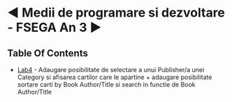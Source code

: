 # ◄ Medii de programare si dezvoltare - FSEGA An 3 ►





## Table Of Contents

 - [Lab4](https://github.com/moldoveanu-iustin/.NET_FSEGA/tree/Lab4) - Adaugare posibilitate de selectare a unui Publisher/a unei Category si afisarea cartilor care le apartine + adaugare posibilitate sortare carti by Book Author/Title si search in functie de Book Author/Title
